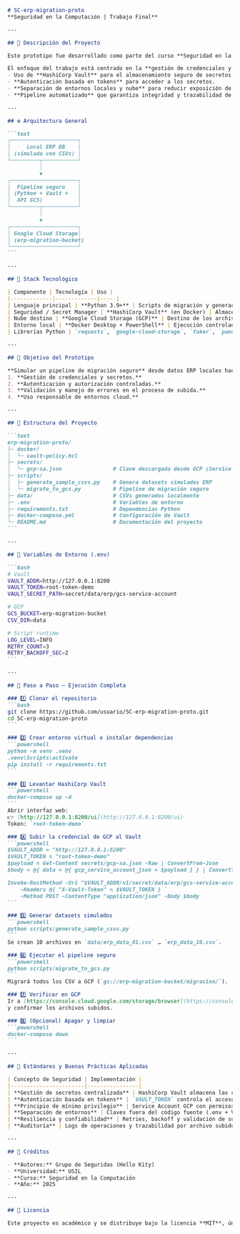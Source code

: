 ````{"variant":"standard","title":"README.md - SC-erp-migration-proto","id":"52731"}
# SC-erp-migration-proto  
**Seguridad en la Computación | Trabajo Final**

---

## 🧩 Descripción del Proyecto

Este prototipo fue desarrollado como parte del curso **Seguridad en la Computación**, con el objetivo de **simular la migración segura de datos ERP bancarios desde un entorno local hacia la nube (Google Cloud Platform - GCP)**.

El enfoque del trabajo está centrado en la **gestión de credenciales y accesos** durante la migración, aplicando conceptos de seguridad como:
- Uso de **HashiCorp Vault** para el almacenamiento seguro de secretos.
- **Autenticación basada en tokens** para acceder a los secretos.
- **Separación de entornos locales y nube** para reducir exposición de claves.
- **Pipeline automatizado** que garantiza integridad y trazabilidad de los datos migrados.

---

## ⚙️ Arquitectura General

```text
┌─────────────────────┐
│     Local ERP DB    │
│ (simulada con CSVs) │
└─────────┬───────────┘
          │
          ▼
┌─────────────────────┐
│  Pipeline seguro    │
│ (Python + Vault +   │
│  API GCS)           │
└─────────┬───────────┘
          │
          ▼
┌─────────────────────┐
│ Google Cloud Storage│
│ (erp-migration-bucket)
└─────────────────────┘
```

---

## 🧰 Stack Tecnológico

| Componente | Tecnología | Uso |
|-------------|-------------|-----|
| Lenguaje principal | **Python 3.9+** | Scripts de migración y generación de datos |
| Seguridad / Secret Manager | **HashiCorp Vault** (en Docker) | Almacenamiento de credenciales GCP |
| Nube destino | **Google Cloud Storage (GCP)** | Destino de los archivos migrados |
| Entorno local | **Docker Desktop + PowerShell** | Ejecución controlada y aislada |
| Librerías Python | `requests`, `google-cloud-storage`, `faker`, `pandas`, `dotenv` | Migración, autenticación y generación de datasets |

---

## 🚀 Objetivo del Prototipo

**Simular un pipeline de migración seguro** desde datos ERP locales hacia GCP, aplicando buenas prácticas de seguridad en:
1. **Gestión de credenciales y secretos.**
2. **Autenticación y autorización controladas.**
3. **Validación y manejo de errores en el proceso de subida.**
4. **Uso responsable de entornos cloud.**

---

## 🧾 Estructura del Proyecto

```text
erp-migration-proto/
├─ docker/
│  └─ vault-policy.hcl
├─ secrets/
│  └─ gcp-sa.json                # Clave descargada desde GCP (Service Account)
├─ scripts/
│  ├─ generate_sample_csvs.py    # Genera datasets simulados ERP
│  └─ migrate_to_gcs.py          # Pipeline de migración seguro
├─ data/                         # CSVs generados localmente
├─ .env                          # Variables de entorno
├─ requirements.txt              # Dependencias Python
├─ docker-compose.yml            # Configuración de Vault
└─ README.md                     # Documentación del proyecto
```

---

## 🧩 Variables de Entorno (.env)

```bash
# Vault
VAULT_ADDR=http://127.0.0.1:8200
VAULT_TOKEN=root-token-demo
VAULT_SECRET_PATH=secret/data/erp/gcs-service-account

# GCP
GCS_BUCKET=erp-migration-bucket
CSV_DIR=data

# Script runtime
LOG_LEVEL=INFO
RETRY_COUNT=3
RETRY_BACKOFF_SEC=2
```

---

## 🧠 Paso a Paso — Ejecución Completa

### 1️⃣ Clonar el repositorio
```bash
git clone https://github.com/usuario/SC-erp-migration-proto.git
cd SC-erp-migration-proto
```

### 2️⃣ Crear entorno virtual e instalar dependencias
```powershell
python -m venv .venv
.venv\Scripts\activate
pip install -r requirements.txt
```

### 3️⃣ Levantar HashiCorp Vault
```powershell
docker-compose up -d
```
Abrir interfaz web:  
👉 [http://127.0.0.1:8200/ui](http://127.0.0.1:8200/ui)  
Token: `root-token-demo`

### 4️⃣ Subir la credencial de GCP al Vault
```powershell
$VAULT_ADDR = "http://127.0.0.1:8200"
$VAULT_TOKEN = "root-token-demo"
$payload = Get-Content secrets/gcp-sa.json -Raw | ConvertFrom-Json
$body = @{ data = @{ gcp_service_account_json = $payload } } | ConvertTo-Json -Depth 5

Invoke-RestMethod -Uri "$VAULT_ADDR/v1/secret/data/erp/gcs-service-account" `
    -Headers @{ "X-Vault-Token" = $VAULT_TOKEN } `
    -Method POST -ContentType "application/json" -Body $body
```

### 5️⃣ Generar datasets simulados
```powershell
python scripts/generate_sample_csvs.py
```
Se crean 10 archivos en `data/erp_data_01.csv` … `erp_data_10.csv`.

### 6️⃣ Ejecutar el pipeline seguro
```powershell
python scripts/migrate_to_gcs.py
```
Migrará todos los CSV a GCP (`gs://erp-migration-bucket/migracion/`).

### 7️⃣ Verificar en GCP
Ir a [https://console.cloud.google.com/storage/browser](https://console.cloud.google.com/storage/browser)  
y confirmar los archivos subidos.

### 8️⃣ (Opcional) Apagar y limpiar
```powershell
docker-compose down
```

---

## 🔐 Estándares y Buenas Prácticas Aplicadas

| Concepto de Seguridad | Implementación |
|-----------------------|----------------|
| **Gestión de secretos centralizada** | HashiCorp Vault almacena las claves del servicio GCP |
| **Autenticación basada en tokens** | `VAULT_TOKEN` controla el acceso al Secret Manager |
| **Principio de mínimo privilegio** | Service Account GCP con permisos `Storage Object Admin` únicamente |
| **Separación de entornos** | Claves fuera del código fuente (.env + Vault) |
| **Resiliencia y confiabilidad** | Retries, backoff y validación de subida |
| **Auditoría** | Logs de operaciones y trazabilidad por archivo subido |

---

## 🧾 Créditos

- **Autores:** Grupo de Seguridas (Hello Kity)
- **Universidad:** USIL  
- **Curso:** Seguridad en la Computación
- **Año:** 2025

---

## 📄 Licencia

Este proyecto es académico y se distribuye bajo la licencia **MIT**, únicamente con fines educativos.
````

